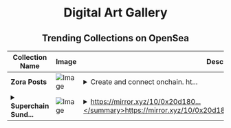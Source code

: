 <div align="center">

# Digital Art Gallery

## Trending Collections on OpenSea

| Collection Name                       | Image                                                                                     | Description                       | OpenSea Link                                                                                          |
|---------------------------------------|-------------------------------------------------------------------------------------------|-----------------------------------|--------------------------------------------------------------------------------------------------------|
| **Zora Posts** | ![Image](https://i.seadn.io/s/raw/files/5cdc4f5616cb72c07946f2c3dc068455.jpg?w=500&auto=format?w=200&auto=format) | <details><summary>Create and connect onchain. ht...</summary>Create and connect onchain. https://zora.co</details> | <details><summary>Link</summary>[Zora Posts](https://opensea.io/collection/zora-posts-12601)</details> |
| **<details><summary>Superchain Sund...</summary>Superchain Sunday - Week 51, 2024</details>** | ![Image](https://i.seadn.io/s/raw/files/ccf04e3f89c05aaf8d9e6bbfc3f9640d.png?w=500&auto=format?w=200&auto=format) | <details><summary>https://mirror.xyz/10/0x20d180...</summary>https://mirror.xyz/10/0x20d180f7978de959f6fc96e55af5501c010ee2cc</details> | <details><summary>Link</summary>[Superchain Sunday - Week 51, 2024](https://opensea.io/collection/superchain-sunday-week-51-2024)</details> |

</div>